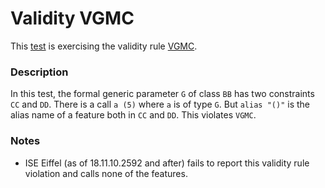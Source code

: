 # Validity VGMC

This [test](.) is exercising the validity rule [VGMC](../Readme.md).

### Description

In this test, the formal generic parameter `G` of class `BB` has two constraints `CC` and `DD`. There is a call `a (5)` where `a` is of type `G`. But `alias "()"` is the alias name of a feature both in `CC` and `DD`. This violates `VGMC`.

### Notes

* ISE Eiffel (as of 18.11.10.2592 and after) fails to report this validity rule violation and calls none of the features.

